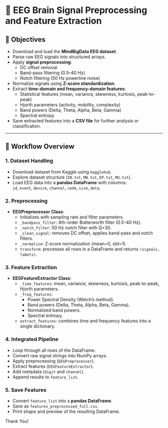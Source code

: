 # 🧠 EEG Brain Signal Preprocessing and Feature Extraction

## 📌 Objectives
- Download and load the **MindBigData EEG dataset**.  
- Parse raw EEG signals into structured arrays.  
- Apply **signal preprocessing**:
  - DC offset removal  
  - Band-pass filtering (0.5–40 Hz)  
  - Notch filtering (50 Hz powerline noise)  
- Normalize signals using **Z-score standardization**.  
- Extract **time-domain and frequency-domain features**:
  - Statistical features (mean, variance, skewness, kurtosis, peak-to-peak)  
  - Hjorth parameters (activity, mobility, complexity)  
  - Band powers (Delta, Theta, Alpha, Beta, Gamma)  
  - Spectral entropy  
- Save extracted features into a **CSV file** for further analysis or classification.

---

## 📂 Workflow Overview

### 1. Dataset Handling
- Download dataset from Kaggle using `kagglehub`.  
- Explore dataset structure (`IN.txt`, `MW.txt`, `EP.txt`, `MU.txt`).  
- Load EEG data into a **pandas DataFrame** with columns:  
  `id`, `event`, `device`, `channel`, `code`, `size`, `data`.

### 2. Preprocessing
- **EEGPreprocessor Class**:
  - Initializes with sampling rate and filter parameters.  
  - `_bandpass_filter`: 4th-order Butterworth filter (0.5–40 Hz).  
  - `_notch_filter`: 50 Hz notch filter with Q=30.  
  - `_clean_signal`: removes DC offset, applies band-pass and notch filters.  
  - `_normalize`: Z-score normalization (mean=0, std=1).  
  - `transform`: processes all rows in a DataFrame and returns `(signals, labels)`.

### 3. Feature Extraction
- **EEGFeatureExtractor Class**:
  - `_time_features`: mean, variance, skewness, kurtosis, peak-to-peak, Hjorth parameters.  
  - `_freq_features`:  
    - Power Spectral Density (Welch’s method).  
    - Band powers (Delta, Theta, Alpha, Beta, Gamma).  
    - Normalized band powers.  
    - Spectral entropy.  
  - `extract_features`: combines time and frequency features into a single dictionary.

### 4. Integrated Pipeline
- Loop through all rows of the DataFrame.  
- Convert raw signal strings into NumPy arrays.  
- Apply preprocessing (`EEGPreprocessor`).  
- Extract features (`EEGFeatureExtractor`).  
- Add metadata (`digit` and `channel`).  
- Append results to `feature_list`.

### 5. Save Features
- Convert `feature_list` into a **pandas DataFrame**.  
- Save as `features_preprocessed_full.csv`.  
- Print shape and preview of the resulting DataFrame.  

Thank You!
